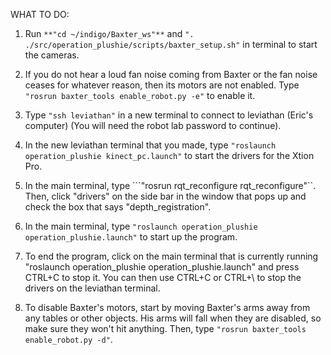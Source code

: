 WHAT TO DO:

1. Run ```**"cd ~/indigo/Baxter_ws"**``` and ```". ./src/operation_plushie/scripts/baxter_setup.sh"``` in terminal to start the cameras.

2. If you do not hear a loud fan noise coming from Baxter or the fan noise ceases for whatever reason, then its motors are not enabled. Type ```"rosrun baxter_tools enable_robot.py -e"``` to enable it.

3. Type ```"ssh leviathan"``` in a new terminal to connect to leviathan (Eric's computer) (You will need the robot lab password to continue).

3. In the new leviathan terminal that you made, type ```"roslaunch operation_plushie kinect_pc.launch"``` to start the drivers for the Xtion Pro.

4. In the main terminal, type ```"rosrun rqt_reconfigure rqt_reconfigure"``. Then, click "drivers" on the side bar in the window that pops up and check the box that says "depth_registration".

5. In the main terminal, type ```"roslaunch operation_plushie operation_plushie.launch"``` to start up the program.

6. To end the program, click on the main terminal that is currently running "roslaunch operation_plushie operation_plushie.launch" and press CTRL+C to stop it. You can then use CTRL+C or CTRL+\ to stop the drivers on the leviathan terminal.

7. To disable Baxter's motors, start by moving Baxter's arms away from any tables or other objects. His arms will fall when they are disabled, so make sure they won't hit anything. Then, type ```"rosrun baxter_tools enable_robot.py -d"```.
